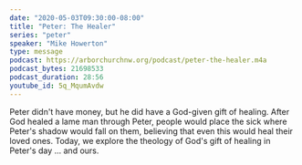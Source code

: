 ```yaml
---
date: "2020-05-03T09:30:00-08:00"
title: "Peter: The Healer"
series: "peter"
speaker: "Mike Howerton"
type: message
podcast: https://arborchurchnw.org/podcast/peter-the-healer.m4a
podcast_bytes: 21698533
podcast_duration: 28:56
youtube_id: 5q_MqumAvdw
---
```


Peter didn't have money, but he did have a God-given gift of healing. After God healed a lame man through Peter, people would place the sick where Peter's shadow would fall on them, believing that even this would heal their loved ones. Today, we explore the theology of God's gift of healing in Peter's day ... and ours.
